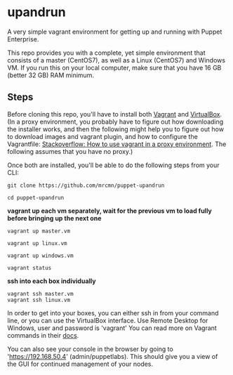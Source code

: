 # upandrun #

A very simple vagrant environment for getting up and running with Puppet Enterprise. 

This repo provides you with a complete, yet simple environment that consists of a master (CentOS7), as well as a Linux (CentOS7) and Windows VM. If you run this on your local computer, make sure that you have 16 GB (better 32 GB) RAM minimum.

## Steps ##

Before cloning this repo, you'll have to install both [Vagrant](https://www.vagrantup.com/) and [VirtualBox](https://www.virtualbox.org/wiki/Downloads). (In a proxy environment, you probably have to figure out how downloading the installer works, and then the following might help you to figure out how to download images and vagrant plugin, and how to configure the Vagrantfile: [Stackoverflow: How to use vagrant in a proxy environment](https://stackoverflow.com/questions/19872591/how-to-use-vagrant-in-a-proxy-environment). The following assumes that you have no proxy.)

Once both are installed, you'll be able to do the following steps from your CLI:

```
git clone https://github.com/mrcmn/puppet-upandrun

cd puppet-upandrun
```
**vagrant up each vm separately, wait for the previous vm to load fully before bringing up the next one** 

```
vagrant up master.vm

vagrant up linux.vm

vagrant up windows.vm

vagrant status
```
**ssh into each box individually**

```
vagrant ssh master.vm
vagrant ssh linux.vm
```

In order to get into your boxes, you can either ssh in from your command line, or you can use the VirtualBox interface. Use Remote Desktop for Windows, user and password is 'vagrant' You can read more on Vagrant commands in their [docs](https://www.vagrantup.com/docs/cli/). 

You can also see your console in the browser by going to 'https://192.168.50.4' (admin/puppetlabs). This should give you a view of the GUI for continued management of your nodes.
